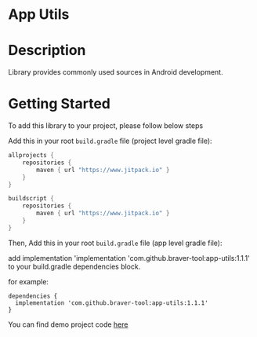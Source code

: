 # App Utils

# Description

Library provides commonly used sources in Android development.


# Getting Started

To add this library to your project, please follow below steps

Add this in your root `build.gradle` file (project level gradle file):

```gradle
allprojects {
    repositories {
        maven { url "https://www.jitpack.io" }
    }
}

buildscript {
    repositories {
        maven { url "https://www.jitpack.io" }
    }
}
```

Then, Add this in your root `build.gradle` file (app level gradle file):

  add implementation 'implementation 'com.github.braver-tool:app-utils:1.1.1' to your build.gradle dependencies block.

  for example:

  ```
  dependencies {
    implementation 'com.github.braver-tool:app-utils:1.1.1'
  }
  ```

You can find demo project code [here](https://github.com/braver-tool/app-utils)
